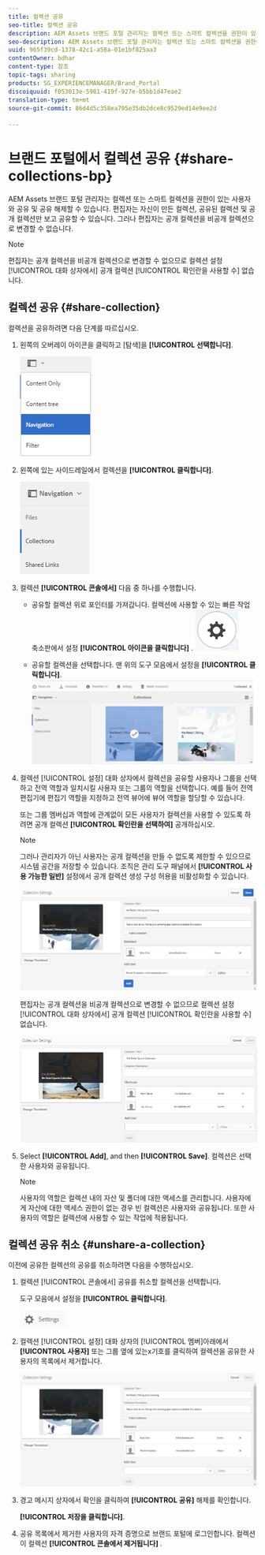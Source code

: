 ```yaml
---
title: 컬렉션 공유
seo-title: 컬렉션 공유
description: AEM Assets 브랜드 포털 관리자는 컬렉션 또는 스마트 컬렉션을 권한이 있는 사용자와 공유 및 공유 해제할 수 있습니다. 편집자는 자신이 만든 컬렉션, 공유된 컬렉션 및 공개 컬렉션만 보고 공유할 수 있습니다.
seo-description: AEM Assets 브랜드 포털 관리자는 컬렉션 또는 스마트 컬렉션을 권한이 있는 사용자와 공유 및 공유 해제할 수 있습니다. 편집자는 자신이 만든 컬렉션, 공유된 컬렉션 및 공개 컬렉션만 보고 공유할 수 있습니다.
uuid: 965f39cd-1378-42c1-a58a-01e1bf825aa3
contentOwner: bdhar
content-type: 참조
topic-tags: sharing
products: SG_EXPERIENCEMANAGER/Brand_Portal
discoiquuid: f053013e-5981-419f-927e-b5bb1d47eae2
translation-type: tm+mt
source-git-commit: 86d4d5c358ea795e35db2dce8c9529ed14e9ee2d

---
```



# 브랜드 포털에서 컬렉션 공유 {#share-collections-bp}

AEM Assets 브랜드 포털 관리자는 컬렉션 또는 스마트 컬렉션을 권한이 있는 사용자와 공유 및 공유 해제할 수 있습니다. 편집자는 자신이 만든 컬렉션, 공유된 컬렉션 및 공개 컬렉션만 보고 공유할 수 있습니다. 그러나 편집자는 공개 컬렉션을 비공개 컬렉션으로 변경할 수 없습니다.

>[!NOTE]
>
>편집자는 공개 컬렉션을 비공개 컬렉션으로 변경할 수 없으므로 컬렉션 설정 [!UICONTROL 대화 상자에서] 공개 컬렉션 [!UICONTROL 확인란을 사용할 수] 없습니다.

## 컬렉션 공유 {#share-collection}

컬렉션을 공유하려면 다음 단계를 따르십시오.

1. 왼쪽의 오버레이 아이콘을 클릭하고 [탐색]을 **[!UICONTROL 선택합니다]**.

   ![](assets/contenttree-1.png)

1. 왼쪽에 있는 사이드레일에서 컬렉션을 **[!UICONTROL 클릭합니다]**.

   ![](assets/access_collections.png)

1. 컬렉션 **[!UICONTROL 콘솔에서]** 다음 중 하나를 수행합니다.

   * 공유할 컬렉션 위로 포인터를 가져갑니다. 컬렉션에 사용할 수 있는 빠른 작업 축소판에서 설정 **[!UICONTROL 아이콘을 클릭합니다]** .
   ![](assets/settings_thumbnail.png)

   * 공유할 컬렉션을 선택합니다. 맨 위의 도구 모음에서 설정을 **[!UICONTROL 클릭합니다]**.
   ![](assets/collection-sharing.png)

1. 컬렉션 [!UICONTROL 설정] 대화 상자에서 컬렉션을 공유할 사용자나 그룹을 선택하고 전역 역할과 일치시킬 사용자 또는 그룹의 역할을 선택합니다. 예를 들어 전역 편집기에 편집기 역할을 지정하고 전역 뷰어에 뷰어 역할을 할당할 수 있습니다.

   또는 그룹 멤버십과 역할에 관계없이 모든 사용자가 컬렉션을 사용할 수 있도록 하려면 공개 컬렉션 **[!UICONTROL 확인란을 선택하여]** 공개하십시오.

   >[!NOTE]
   >
   >그러나 관리자가 아닌 사용자는 공개 컬렉션을 만들 수 없도록 제한할 수 있으므로 시스템 공간을 저장할 수 있습니다. 조직은 관리 도구 패널에서 **[!UICONTROL 사용 가능한 일반]** 설정에서 공개 컬렉션 생성  구성 허용을 비활성화할 수 있습니다.

   ![](assets/collection_sharingadduser.png)

   편집자는 공개 컬렉션을 비공개 컬렉션으로 변경할 수 없으므로 컬렉션 설정 [!UICONTROL 대화 상자에서] 공개 컬렉션 [!UICONTROL 확인란을 사용할 수] 없습니다.

   ![](assets/collection-setting-editor.png)

1. Select **[!UICONTROL Add]**, and then **[!UICONTROL Save]**. 컬렉션은 선택한 사용자와 공유됩니다.

   >[!NOTE]
   >
   >사용자의 역할은 컬렉션 내의 자산 및 폴더에 대한 액세스를 관리합니다. 사용자에게 자산에 대한 액세스 권한이 없는 경우 빈 컬렉션은 사용자와 공유됩니다. 또한 사용자의 역할은 컬렉션에 사용할 수 있는 작업에 적용됩니다.

## 컬렉션 공유 취소 {#unshare-a-collection}

이전에 공유한 컬렉션의 공유를 취소하려면 다음을 수행하십시오.

1. 컬렉션 [!UICONTROL 콘솔에서] 공유를 취소할 컬렉션을 선택합니다.

   도구 모음에서 설정을 **[!UICONTROL 클릭합니다]**.

   ![](assets/collection_settings.png)

1. 컬렉션 [!UICONTROL 설정] 대화 상자의 [!UICONTROL 멤버]아래에서 **[!UICONTROL 사용자]** 또는 그룹 옆에 있는x기호를 클릭하여 컬렉션을 공유한 사용자의 목록에서 제거합니다.

   ![](assets/unshare_collection.png)

1. 경고 메시지 상자에서 확인을 클릭하여 **[!UICONTROL 공유]** 해제를 확인합니다.

   **[!UICONTROL 저장을 클릭합니다]**.

1. 공유 목록에서 제거한 사용자의 자격 증명으로 브랜드 포털에 로그인합니다. 컬렉션이 컬렉션 **[!UICONTROL 콘솔에서 제거됩니다]** .
